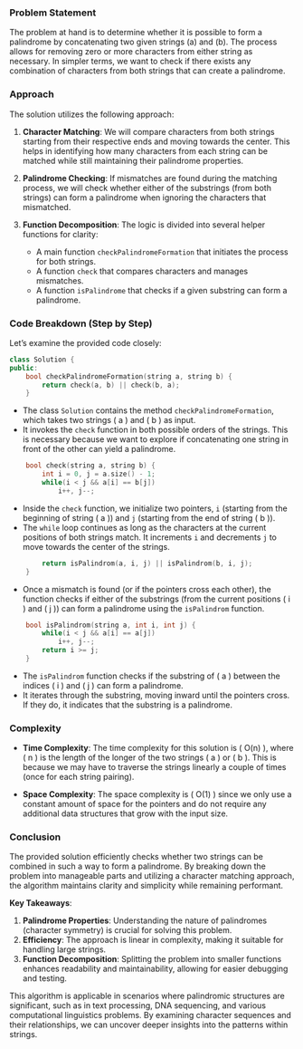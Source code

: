 ### Problem Statement

The problem at hand is to determine whether it is possible to form a palindrome by concatenating two given strings \(a\) and \(b\). The process allows for removing zero or more characters from either string as necessary. In simpler terms, we want to check if there exists any combination of characters from both strings that can create a palindrome.

### Approach

The solution utilizes the following approach:

1. **Character Matching**: We will compare characters from both strings starting from their respective ends and moving towards the center. This helps in identifying how many characters from each string can be matched while still maintaining their palindrome properties.
   
2. **Palindrome Checking**: If mismatches are found during the matching process, we will check whether either of the substrings (from both strings) can form a palindrome when ignoring the characters that mismatched.

3. **Function Decomposition**: The logic is divided into several helper functions for clarity:
   - A main function `checkPalindromeFormation` that initiates the process for both strings.
   - A function `check` that compares characters and manages mismatches.
   - A function `isPalindrome` that checks if a given substring can form a palindrome.

### Code Breakdown (Step by Step)

Let’s examine the provided code closely:

```cpp
class Solution {
public:
    bool checkPalindromeFormation(string a, string b) {
        return check(a, b) || check(b, a);
    }
```
- The class `Solution` contains the method `checkPalindromeFormation`, which takes two strings \( a \) and \( b \) as input.
- It invokes the `check` function in both possible orders of the strings. This is necessary because we want to explore if concatenating one string in front of the other can yield a palindrome.

```cpp
    bool check(string a, string b) {
        int i = 0, j = a.size() - 1;
        while(i < j && a[i] == b[j])
            i++, j--;
```
- Inside the `check` function, we initialize two pointers, `i` (starting from the beginning of string \( a \)) and `j` (starting from the end of string \( b \)).
- The `while` loop continues as long as the characters at the current positions of both strings match. It increments `i` and decrements `j` to move towards the center of the strings.

```cpp
        return isPalindrom(a, i, j) || isPalindrom(b, i, j);
    }
```
- Once a mismatch is found (or if the pointers cross each other), the function checks if either of the substrings (from the current positions \( i \) and \( j \)) can form a palindrome using the `isPalindrom` function.

```cpp
    bool isPalindrom(string a, int i, int j) {
        while(i < j && a[i] == a[j])
            i++, j--;
        return i >= j;
    }
```
- The `isPalindrom` function checks if the substring of \( a \) between the indices \( i \) and \( j \) can form a palindrome.
- It iterates through the substring, moving inward until the pointers cross. If they do, it indicates that the substring is a palindrome.

### Complexity

- **Time Complexity**: The time complexity for this solution is \( O(n) \), where \( n \) is the length of the longer of the two strings \( a \) or \( b \). This is because we may have to traverse the strings linearly a couple of times (once for each string pairing).
  
- **Space Complexity**: The space complexity is \( O(1) \) since we only use a constant amount of space for the pointers and do not require any additional data structures that grow with the input size.

### Conclusion

The provided solution efficiently checks whether two strings can be combined in such a way to form a palindrome. By breaking down the problem into manageable parts and utilizing a character matching approach, the algorithm maintains clarity and simplicity while remaining performant.

**Key Takeaways**:
1. **Palindrome Properties**: Understanding the nature of palindromes (character symmetry) is crucial for solving this problem.
2. **Efficiency**: The approach is linear in complexity, making it suitable for handling large strings.
3. **Function Decomposition**: Splitting the problem into smaller functions enhances readability and maintainability, allowing for easier debugging and testing.

This algorithm is applicable in scenarios where palindromic structures are significant, such as in text processing, DNA sequencing, and various computational linguistics problems. By examining character sequences and their relationships, we can uncover deeper insights into the patterns within strings.